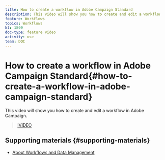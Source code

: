 ```yaml
---
title: How to create a workflow in Adobe Campaign Standard
description: This video will show you how to create and edit a workflow in Adobe Campaign.
feature: Workflows
topics: Workflows
kt: 1809
doc-type: feature video
activity: use
team: DOC
---
```


# How to create a workflow in Adobe Campaign Standard{#how-to-create-a-workflow-in-adobe-campaign-standard}

This video will show you how to create and edit a workflow in Adobe Campaign.

>[!VIDEO](https://video.tv.adobe.com/v/23937?quality=12)

## Supporting materials {#supporting-materials}

* [About Workflows and Data Management](https://helpx.adobe.com/campaign/standard/automating/user-guide.html?topic=/campaign/standard/automating/morehelp/about-workflows-and-data-management.ug.js)
